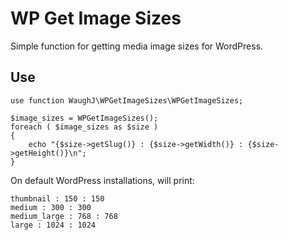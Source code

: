 WP Get Image Sizes
=========================

Simple function for getting media image sizes for WordPress.

## Use

	use function WaughJ\WPGetImageSizes\WPGetImageSizes;

	$image_sizes = WPGetImageSizes();
	foreach ( $image_sizes as $size )
	{
	    echo "{$size->getSlug()} : {$size->getWidth()} : {$size->getHeight()}\n";
	}

On default WordPress installations, will print:

	thumbnail : 150 : 150
	medium : 300 : 300
	medium_large : 768 : 768
	large : 1024 : 1024
